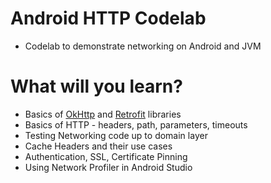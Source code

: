# Android HTTP Codelab
- Codelab to demonstrate networking on Android and JVM

# What will you learn?
- Basics of [OkHttp](https://square.github.io/okhttp/) and [Retrofit](https://square.github.io/retrofit/) libraries
- Basics of HTTP - headers, path, parameters, timeouts 
- Testing Networking code up to domain layer
- Cache Headers and their use cases
- Authentication, SSL, Certificate Pinning
- Using Network Profiler in Android Studio

